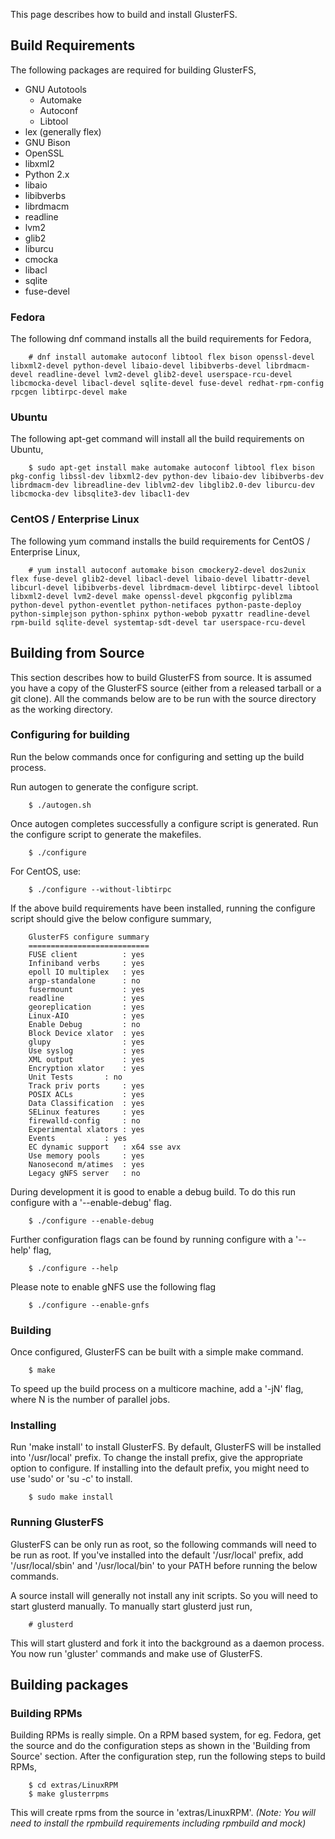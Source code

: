 This page describes how to build and install GlusterFS.

Build Requirements
------------------

The following packages are required for building GlusterFS,

-   GNU Autotools
    -   Automake
    -   Autoconf
    -   Libtool
-   lex (generally flex)
-   GNU Bison
-   OpenSSL
-   libxml2
-   Python 2.x
-   libaio
-   libibverbs
-   librdmacm
-   readline
-   lvm2
-   glib2
-   liburcu
-   cmocka
-   libacl
-   sqlite
-   fuse-devel

### Fedora

The following dnf command installs all the build requirements for
Fedora,

		# dnf install automake autoconf libtool flex bison openssl-devel libxml2-devel python-devel libaio-devel libibverbs-devel librdmacm-devel readline-devel lvm2-devel glib2-devel userspace-rcu-devel libcmocka-devel libacl-devel sqlite-devel fuse-devel redhat-rpm-config rpcgen libtirpc-devel make

### Ubuntu

The following apt-get command will install all the build requirements on
Ubuntu,

		$ sudo apt-get install make automake autoconf libtool flex bison pkg-config libssl-dev libxml2-dev python-dev libaio-dev libibverbs-dev librdmacm-dev libreadline-dev liblvm2-dev libglib2.0-dev liburcu-dev libcmocka-dev libsqlite3-dev libacl1-dev

### CentOS / Enterprise Linux

The following yum command installs the build requirements for CentOS / Enterprise Linux,

		# yum install autoconf automake bison cmockery2-devel dos2unix flex fuse-devel glib2-devel libacl-devel libaio-devel libattr-devel libcurl-devel libibverbs-devel librdmacm-devel libtirpc-devel libtool libxml2-devel lvm2-devel make openssl-devel pkgconfig pyliblzma python-devel python-eventlet python-netifaces python-paste-deploy python-simplejson python-sphinx python-webob pyxattr readline-devel rpm-build sqlite-devel systemtap-sdt-devel tar userspace-rcu-devel

             
Building from Source
--------------------

This section describes how to build GlusterFS from source. It is assumed
you have a copy of the GlusterFS source (either from a released tarball
or a git clone). All the commands below are to be run with the source
directory as the working directory.

### Configuring for building

Run the below commands once for configuring and setting up the build
process.

Run autogen to generate the configure script.

		$ ./autogen.sh

Once autogen completes successfully a configure script is generated. Run
the configure script to generate the makefiles.

		$ ./configure
		
For CentOS, use:

		$ ./configure --without-libtirpc

If the above build requirements have been installed, running the
configure script should give the below configure summary,

		GlusterFS configure summary
		===========================
		FUSE client          : yes
		Infiniband verbs     : yes
		epoll IO multiplex   : yes
		argp-standalone      : no
		fusermount           : yes
		readline             : yes
		georeplication       : yes
		Linux-AIO            : yes
		Enable Debug         : no
		Block Device xlator  : yes
		glupy                : yes
		Use syslog           : yes
		XML output           : yes
		Encryption xlator    : yes
		Unit Tests	     : no
		Track priv ports     : yes
		POSIX ACLs           : yes
		Data Classification  : yes
		SELinux features     : yes
		firewalld-config     : no
		Experimental xlators : yes
		Events		     : yes
		EC dynamic support   : x64 sse avx
		Use memory pools     : yes
		Nanosecond m/atimes  : yes
		Legacy gNFS server   : no

During development it is good to enable a debug build. To do this run
configure with a '--enable-debug' flag.

		$ ./configure --enable-debug

Further configuration flags can be found by running configure with a
'--help' flag,

		$ ./configure --help
		
Please note to enable gNFS use the following flag

		$ ./configure --enable-gnfs

### Building

Once configured, GlusterFS can be built with a simple make command.

		$ make

To speed up the build process on a multicore machine, add a '-jN' flag,
where N is the number of parallel jobs.

### Installing

Run 'make install' to install GlusterFS. By default, GlusterFS will be
installed into '/usr/local' prefix. To change the install prefix, give
the appropriate option to configure. If installing into the default
prefix, you might need to use 'sudo' or 'su -c' to install.

		$ sudo make install

### Running GlusterFS

GlusterFS can be only run as root, so the following commands will need
to be run as root. If you've installed into the default '/usr/local'
prefix, add '/usr/local/sbin' and '/usr/local/bin' to your PATH before
running the below commands.

A source install will generally not install any init scripts. So you
will need to start glusterd manually. To manually start glusterd just
run,

		# glusterd

This will start glusterd and fork it into the background as a daemon
process. You now run 'gluster' commands and make use of GlusterFS.

Building packages
-----------------

### Building RPMs

Building RPMs is really simple. On a RPM based system, for eg. Fedora,
get the source and do the configuration steps as shown in the 'Building
from Source' section. After the configuration step, run the following
steps to build RPMs,

		$ cd extras/LinuxRPM
		$ make glusterrpms

This will create rpms from the source in 'extras/LinuxRPM'. *(Note: You
will need to install the rpmbuild requirements including rpmbuild and
mock)*
